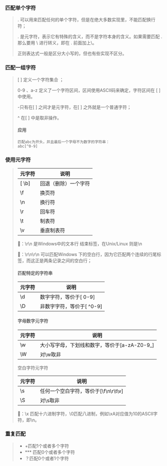 ### 匹配单个字符

>
>
>. 可以用来匹配任何的单个字符，但是在绝大多数实现里，不能匹配换行符；
>
>. 是元字符，表示它有特殊的含义，而不是字符本身的含义。如果需要匹配 . 那么要用 \ 进行转义，即在 . 前面加上\。
>
>正则表达式一般是区分大小写的，但也有些实现不区分。  

### 匹配一组字符

>
>
>[ ] 定义一个字符集合 ；
>
>0-9 、a-z 定义了一个字符区间，区间使用ASCII码来确定，字符区间在 [  ] 中使用。
>
>-只有在[ ] 之间才是元字符，在[ ] 之外就是一个普通字符；
>
>^  在[ ] 中是取非操作。
>
>#### 应用
>
>```
>匹配abc为开头，并且最后一个字母不为数字的字符串：
>abc[^0-9]
>```
>
>

### 使用元字符

>
>
>| 元字符 | 说明                 |
>| ------ | -------------------- |
>| [ \b]  | 回退（删除）一个字符 |
>| \f     | 换页符               |
>| \n     | 换行符               |
>| \r     | 回车符               |
>| \t     | 制表符               |
>| \v     | 垂直制表符           |
>
>🐖：\r\n   是Windows中的文本行 结束标签，在Unix/Linux 则是\n
>
>🐖：\r\n\r\n  可以匹配Windows 下的空白行，因为它匹配两个连续的行尾标签，而这正是两条记录之间的空白行；
>
>#### 匹配特定的字符串
>
>| 元字符 | 说明                      |
>| ------ | ------------------------- |
>| \d     | 数字字符，等价于[ 0-9]    |
>| \D     | 非数字字符，等价于[ ^0-9] |
>
>#### 字母数字元字符
>
>| 元字符 | 说明                                         |
>| ------ | -------------------------------------------- |
>| \w     | 大小写字母，下划线和数字，等价于[a-zA-Z0-9_] |
>| \W     | 对\w取非                                     |
>
>空白字符元字符
>
>| 元字符 | 说明                                 |
>| ------ | ------------------------------------ |
>| \s     | 任何一个空白字符，等价于[\f\n\r\t\v] |
>| \S     | 对\s取非                             |
>
>🐖：\x 匹配十六进制字符，\0匹配八进制，例如\xA对应值为10的ASCII字符，即\n。

### 重复匹配

>+ +匹配1个或者多个字符
>+ *** 匹配0个或者多个字符
>+ ？匹配0个或者1个字符
>
>

